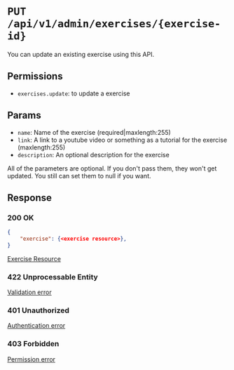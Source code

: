 # `PUT /api/v1/admin/exercises/{exercise-id}`
You can update an existing exercise using this API.


## Permissions

- `exercises.update`: to update a exercise

## Params

- `name`: Name of the exercise (required|maxlength:255)
- `link`: A link to a youtube video or something as a tutorial for the exercise (maxlength:255)
- `description`: An optional description for the exercise

All of the parameters are optional. If you don't pass them, they won't get updated.
You still can set them to null if you want.

## Response

### 200 OK

```json
{
    "exercise": {<exercise resource>},
}
```

[Exercise Resource](exercise_resource.md)

### 422 Unprocessable Entity
[Validation error](../../_globals/validation-errors.md)

### 401 Unauthorized
[Authentication error](../../_globals/authentication-errors.md)

### 403 Forbidden
[Permission error](../../_globals/permission-errors.md)
